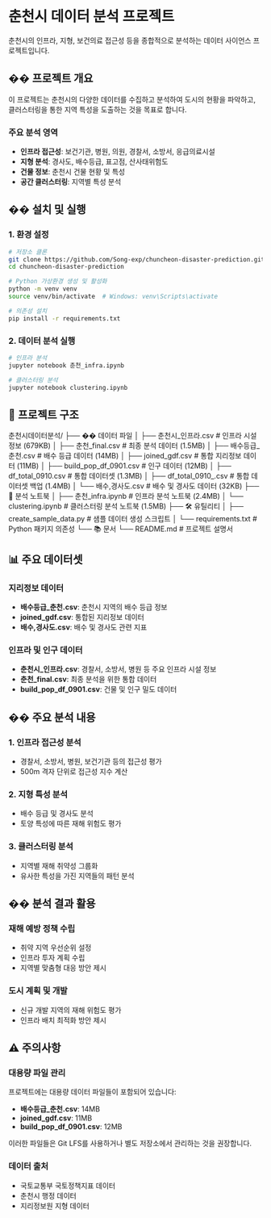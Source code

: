 # 춘천시 데이터 분석 프로젝트

춘천시의 인프라, 지형, 보건의료 접근성 등을 종합적으로 분석하는 데이터 사이언스 프로젝트입니다.

## �� 프로젝트 개요

이 프로젝트는 춘천시의 다양한 데이터를 수집하고 분석하여 도시의 현황을 파악하고, 클러스터링을 통한 지역 특성을 도출하는 것을 목표로 합니다.

### 주요 분석 영역
- **인프라 접근성**: 보건기관, 병원, 의원, 경찰서, 소방서, 응급의료시설
- **지형 분석**: 경사도, 배수등급, 표고점, 산사태위험도
- **건물 정보**: 춘천시 건물 현황 및 특성
- **공간 클러스터링**: 지역별 특성 분석

## �� 설치 및 실행

### 1. 환경 설정
```bash
# 저장소 클론
git clone https://github.com/Song-exp/chuncheon-disaster-prediction.git
cd chuncheon-disaster-prediction

# Python 가상환경 생성 및 활성화
python -m venv venv
source venv/bin/activate  # Windows: venv\Scripts\activate

# 의존성 설치
pip install -r requirements.txt
```

### 2. 데이터 분석 실행
```bash
# 인프라 분석
jupyter notebook 춘천_infra.ipynb

# 클러스터링 분석
jupyter notebook clustering.ipynb
```

## 📁 프로젝트 구조
춘천시데이터분석/
├── �� 데이터 파일
│ ├── 춘천시_인프라.csv # 인프라 시설 정보 (679KB)
│ ├── 춘천_final.csv # 최종 분석 데이터 (1.5MB)
│ ├── 배수등급_춘천.csv # 배수 등급 데이터 (14MB)
│ ├── joined_gdf.csv # 통합 지리정보 데이터 (11MB)
│ ├── build_pop_df_0901.csv # 인구 데이터 (12MB)
│ ├── df_total_0910.csv # 통합 데이터셋 (1.3MB)
│ ├── df_total_0910_.csv # 통합 데이터셋 백업 (1.4MB)
│ └── 배수,경사도.csv # 배수 및 경사도 데이터 (32KB)
├── 📓 분석 노트북
│ ├── 춘천_infra.ipynb # 인프라 분석 노트북 (2.4MB)
│ └── clustering.ipynb # 클러스터링 분석 노트북 (1.5MB)
├── 🛠️ 유틸리티
│ ├── create_sample_data.py # 샘플 데이터 생성 스크립트
│ └── requirements.txt # Python 패키지 의존성
└── 📚 문서
└── README.md # 프로젝트 설명서


## 📊 주요 데이터셋

### 지리정보 데이터
- **배수등급_춘천.csv**: 춘천시 지역의 배수 등급 정보
- **joined_gdf.csv**: 통합된 지리정보 데이터
- **배수,경사도.csv**: 배수 및 경사도 관련 지표

### 인프라 및 인구 데이터
- **춘천시_인프라.csv**: 경찰서, 소방서, 병원 등 주요 인프라 시설 정보
- **춘천_final.csv**: 최종 분석을 위한 통합 데이터
- **build_pop_df_0901.csv**: 건물 및 인구 밀도 데이터

## �� 주요 분석 내용

### 1. 인프라 접근성 분석
- 경찰서, 소방서, 병원, 보건기관 등의 접근성 평가
- 500m 격자 단위로 접근성 지수 계산

### 2. 지형 특성 분석
- 배수 등급 및 경사도 분석
- 토양 특성에 따른 재해 위험도 평가

### 3. 클러스터링 분석
- 지역별 재해 취약성 그룹화
- 유사한 특성을 가진 지역들의 패턴 분석

## �� 분석 결과 활용

### 재해 예방 정책 수립
- 취약 지역 우선순위 설정
- 인프라 투자 계획 수립
- 지역별 맞춤형 대응 방안 제시

### 도시 계획 및 개발
- 신규 개발 지역의 재해 위험도 평가
- 인프라 배치 최적화 방안 제시

## ⚠️ 주의사항

### 대용량 파일 관리
프로젝트에는 대용량 데이터 파일들이 포함되어 있습니다:
- **배수등급_춘천.csv**: 14MB
- **joined_gdf.csv**: 11MB  
- **build_pop_df_0901.csv**: 12MB

이러한 파일들은 Git LFS를 사용하거나 별도 저장소에서 관리하는 것을 권장합니다.

### 데이터 출처
- 국토교통부 국토정책지표 데이터
- 춘천시 행정 데이터
- 지리정보원 지형 데이터
